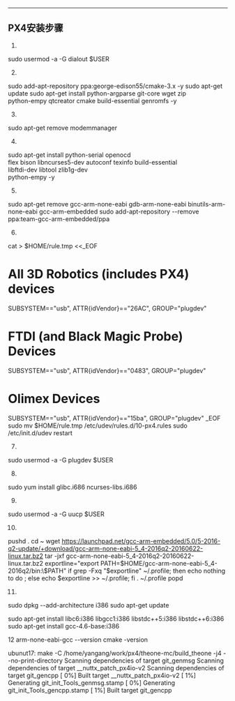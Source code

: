 --------------------------------------------------------------------
PX4安装步骤
--------------------------------------------------------------------

1. 
sudo usermod -a -G dialout $USER

2. 
sudo add-apt-repository ppa:george-edison55/cmake-3.x -y
sudo apt-get update
sudo apt-get install python-argparse git-core wget zip \
    python-empy qtcreator cmake build-essential genromfs -y
	
3. 
sudo apt-get remove modemmanager

4. 
sudo apt-get install python-serial openocd \
    flex bison libncurses5-dev autoconf texinfo build-essential \
    libftdi-dev libtool zlib1g-dev \
    python-empy  -y
	
5. 
sudo apt-get remove gcc-arm-none-eabi gdb-arm-none-eabi binutils-arm-none-eabi gcc-arm-embedded
sudo add-apt-repository --remove ppa:team-gcc-arm-embedded/ppa

6.
cat > $HOME/rule.tmp <<_EOF
# All 3D Robotics (includes PX4) devices
SUBSYSTEM=="usb", ATTR{idVendor}=="26AC", GROUP="plugdev"
# FTDI (and Black Magic Probe) Devices
SUBSYSTEM=="usb", ATTR{idVendor}=="0483", GROUP="plugdev"
# Olimex Devices
SUBSYSTEM=="usb",  ATTR{idVendor}=="15ba", GROUP="plugdev"
_EOF
sudo mv $HOME/rule.tmp /etc/udev/rules.d/10-px4.rules
sudo /etc/init.d/udev restart

7. 
sudo usermod -a -G plugdev $USER

8. 
sudo yum install glibc.i686 ncurses-libs.i686

9.
sudo usermod -a -G uucp $USER

10.
pushd .
cd ~
wget https://launchpad.net/gcc-arm-embedded/5.0/5-2016-q2-update/+download/gcc-arm-none-eabi-5_4-2016q2-20160622-linux.tar.bz2
tar -jxf gcc-arm-none-eabi-5_4-2016q2-20160622-linux.tar.bz2
exportline="export PATH=$HOME/gcc-arm-none-eabi-5_4-2016q2/bin:\$PATH"
if grep -Fxq "$exportline" ~/.profile; then echo nothing to do ; else echo $exportline >> ~/.profile; fi
. ~/.profile
popd

11. 
sudo dpkg --add-architecture i386
sudo apt-get update

sudo apt-get install libc6:i386 libgcc1:i386 libstdc++5:i386 libstdc++6:i386
sudo apt-get install gcc-4.6-base:i386

12
arm-none-eabi-gcc --version
cmake -version

ubunut17:
make -C /home/yangang/work/px4/theone-mc/build_theone -j4 --no-print-directory 
Scanning dependencies of target git_genmsg
Scanning dependencies of target __nuttx_patch_px4io-v2
Scanning dependencies of target git_gencpp
[  0%] Built target __nuttx_patch_px4io-v2
[  1%] Generating git_init_Tools_genmsg.stamp
[  0%] Generating git_init_Tools_gencpp.stamp
[  1%] Built target git_gencpp


